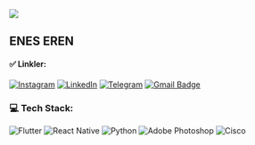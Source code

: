 <img src="https://media.discordapp.net/attachments/694213801813344277/1204158268025479168/So-You-Want-to-Be-a...-Web-Developer-R.jpg?ex=65d3b6c7&is=65c141c7&hm=174b7262596f9f5b4b99a79d9a4f956ea580e83070eb2a335a0e718539bdf6fa&=&format=webp&width=1181&height=662" />

## ENES EREN

#### ✅ Linkler:
[![Instagram](https://img.shields.io/badge/Instagram-%23E4405F.svg?logo=Instagram&logoColor=white)](https://instagram.com/eneser3n) 
[![LinkedIn](https://img.shields.io/badge/LinkedIn-%230077B5.svg?logo=linkedin&logoColor=white)](https://linkedin.com/in/eneser3n) 
[![Telegram](https://img.shields.io/badge/Telegram-2CA5E0.svg?logo=Telegram&logoColor=white)](https://t.me/EnesER3N)
[![Gmail Badge](https://img.shields.io/badge/-Gmail-d14836?logo=Gmail&logoColor=white&link=mailto:infoeneseren@gmail.com)](http://infoeneseren@gmail.com/)

### 💻 Tech Stack:
![Flutter](https://img.shields.io/badge/Flutter-%2302569B.svg?style=for-the-badge&logo=Flutter&logoColor=white) 
![React Native](https://img.shields.io/badge/react_native-%2320232a.svg?style=for-the-badge&logo=react&logoColor=%2361DAFB) 
![Python](https://img.shields.io/badge/python-3670A0?style=for-the-badge&logo=python&logoColor=ffdd54) 
![Adobe Photoshop](https://img.shields.io/badge/adobephotoshop-%2331A8FF.svg?style=for-the-badge&logo=adobephotoshop&logoColor=white) 
![Cisco](https://img.shields.io/badge/cisco-%23049fd9.svg?style=for-the-badge&logo=cisco&logoColor=black)










